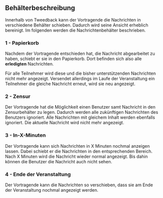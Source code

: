 ## Behälterbeschreibung

Innerhalb von Tweedback kann der Vortragende die Nachrichten in verschiedene Behälter schieben. Dadurch wird seine Ansicht erheblich bereinigt. Im folgenden werden die Nachrichtenbehälter beschrieben.

### 1 - Papierkorb

Nachdem der Vortragende entschieden hat, die Nachricht abgearbeitet zu haben, schiebt er sie in den Papierkorb. Dort befinden sich also alle **erledigten** Nachrichten.

Für alle Teilnehmer wird diese und die bisher unterstützenden Nachrichten nicht mehr angezeigt. Versendet allerdings im Laufe der Veranstaltung ein Teilnehmer die gleiche Nachricht erneut, wird sie neu angezeigt.

### 2 - Zensur

Der Vortragende hat die Möglichkeit einen Benutzer samt Nachricht in den Zensurbehälter zu legen. Dadurch werden alle zukünftigen Nachrichten des Benutzers ignoriert. Alle Nachrichten mit gleichem Inhalt werden ebenfalls ignoriert. Die aktuelle Nachricht wird nicht mehr angezeigt.

### 3 - In-X-Minuten

Der Vortragende kann sich Nachrichten in X Minuten nochmal anzeigen lassen. Dabei schiebt er die Nachrichten in den entsprechenden Bereich. Nach X Minuten wird die Nachricht wieder normal angezeigt. Bis dahin können die Benutzer die Nachricht auch nicht sehen.

### 4 - Ende der Veranstaltung

Der Vortragende kann die Nachrichten so verschieben, dass sie am Ende der Veranstaltung nochmal angezeigt werden.

